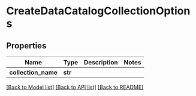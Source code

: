 # CreateDataCatalogCollectionOptions

## Properties
Name | Type | Description | Notes
------------ | ------------- | ------------- | -------------
**collection_name** | **str** |  | 

[[Back to Model list]](../README.md#documentation-for-models) [[Back to API list]](../README.md#documentation-for-api-endpoints) [[Back to README]](../README.md)


